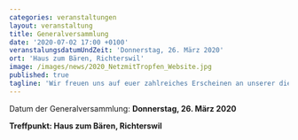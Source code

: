 ```yaml
---
categories: veranstaltungen
layout: veranstaltung
title: Generalversammlung
date: '2020-07-02 17:00 +0100'
veranstalungsdatumUndZeit: 'Donnerstag, 26. März 2020'
ort: 'Haus zum Bären, Richterswil'
image: /images/news/2020_NetzmitTropfen_Website.jpg
published: true
tagline: 'Wir freuen uns auf euer zahlreiches Erscheinen an unserer diesjährigen GV.'
---
```

Datum der Generalversammlung:
**Donnerstag, 26. März 2020**

**Treffpunkt: Haus zum Bären, Richterswil**


